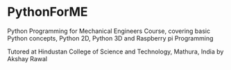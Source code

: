 # PythonForME
Python Programming for Mechanical Engineers Course, 
covering basic Python concepts, 
Python 2D, 
Python 3D and 
Raspberry pi Programming

Tutored 
at Hindustan College of Science and Technology, Mathura, India
by Akshay Rawal
